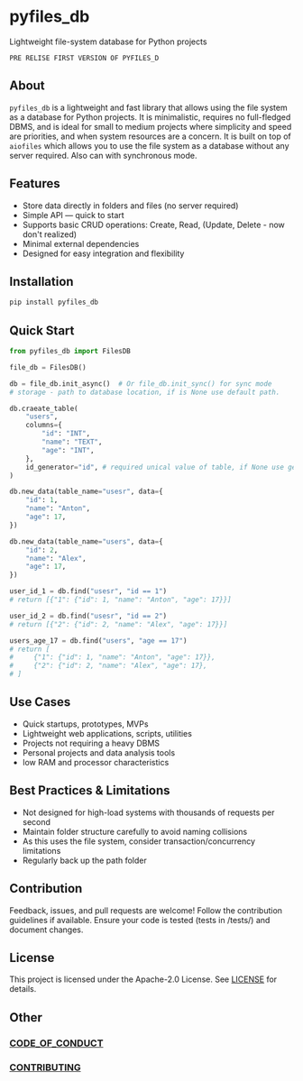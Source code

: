 # pyfiles_db  
Lightweight file-system database for Python projects

```
PRE RELISE FIRST VERSION OF PYFILES_D
```

## About  
`pyfiles_db` is a lightweight and fast library that allows using the file system as a database for Python projects. It is minimalistic, requires no full-fledged DBMS, and is ideal for small to medium projects where simplicity and speed are priorities, and when system resources are a concern. It is built on top of `aiofiles` which allows you to use the file system as a database without any server required. Also can with synchronous mode.

## Features  
- Store data directly in folders and files (no server required)
- Simple API — quick to start
- Supports basic CRUD operations: Create, Read, (Update, Delete - now don't realized)
- Minimal external dependencies
- Designed for easy integration and flexibility

## Installation  
```bash
pip install pyfiles_db
```


## Quick Start

```python
from pyfiles_db import FilesDB

file_db = FilesDB()

db = file_db.init_async()  # Or file_db.init_sync() for sync mode
# storage - path to database location, if is None use default path.

db.craeate_table(
    "users",
    columns={
        "id": "INT",
        "name": "TEXT",
        "age": "INT",
    },
    id_generator="id", # required unical value of table, if None use generator for auto increment.
)

db.new_data(table_name="usesr", data={
    "id": 1,
    "name": "Anton",
    "age": 17,
})

db.new_data(table_name="users", data={
    "id": 2,
    "name": "Alex",
    "age": 17,
})

user_id_1 = db.find("usesr", "id == 1")
# return [{"1": {"id": 1, "name": "Anton", "age": 17}}]

user_id_2 = db.find("usesr", "id == 2") 
# return [{"2": {"id": 2, "name": "Alex", "age": 17}}]

users_age_17 = db.find("users", "age == 17")
# return [
#     {"1": {"id": 1, "name": "Anton", "age": 17}},
#     {"2": {"id": 2, "name": "Alex", "age": 17},
# ]

```

## Use Cases
- Quick startups, prototypes, MVPs
- Lightweight web applications, scripts, utilities
- Projects not requiring a heavy DBMS
- Personal projects and data analysis tools
- low RAM and processor characteristics

## Best Practices & Limitations
- Not designed for high-load systems with thousands of requests per second
- Maintain folder structure carefully to avoid naming collisions
- As this uses the file system, consider transaction/concurrency limitations
- Regularly back up the path folder

## Contribution
Feedback, issues, and pull requests are welcome!
Follow the contribution guidelines if available.
Ensure your code is tested (tests in /tests/) and document changes.

## License
This project is licensed under the Apache-2.0 License. See [LICENSE](https://github.com/LangNeuron/pyfiles_db/blob/main/LICENSE) for details.

## Other

### [CODE_OF_CONDUCT](https://github.com/LangNeuron/pyfiles_db/blob/main/CODE_OF_CONDUCT.md)

### [CONTRIBUTING](https://github.com/LangNeuron/pyfiles_db/blob/main/CONTRIBUTING.md)
